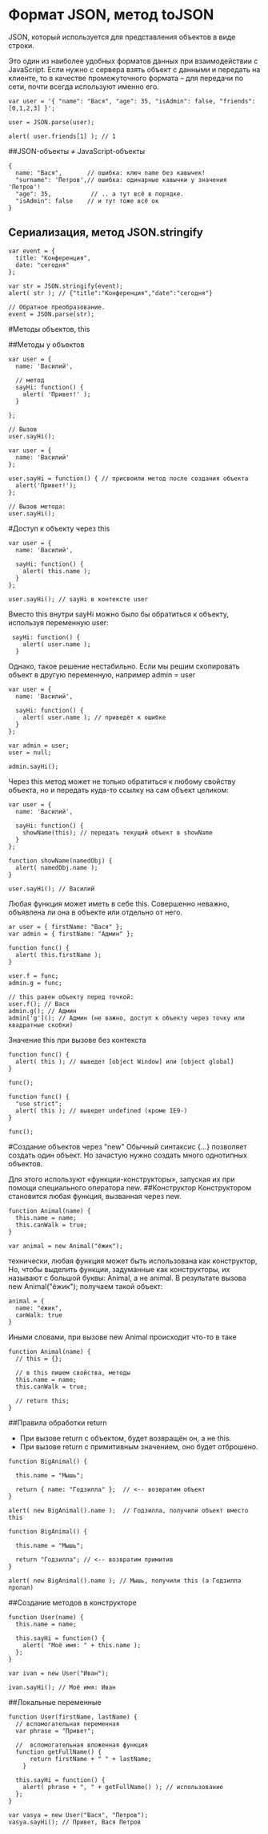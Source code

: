# Формат JSON, метод toJSON
JSON, который используется для представления объектов в виде строки.

Это один из наиболее удобных форматов данных при взаимодействии с JavaScript. Если нужно с сервера взять объект с данными и передать на клиенте, то в качестве промежуточного формата – для передачи по сети, почти всегда используют именно его.
```
var user = '{ "name": "Вася", "age": 35, "isAdmin": false, "friends": [0,1,2,3] }';

user = JSON.parse(user);

alert( user.friends[1] ); // 1
```
##JSON-объекты ≠ JavaScript-объекты
```
{
  name: "Вася",       // ошибка: ключ name без кавычек!
  "surname": 'Петров',// ошибка: одинарные кавычки у значения 'Петров'!
  "age": 35,           // .. а тут всё в порядке.
  "isAdmin": false    // и тут тоже всё ок
}
```

## Сериализация, метод JSON.stringify
```
var event = {
  title: "Конференция",
  date: "сегодня"
};

var str = JSON.stringify(event);
alert( str ); // {"title":"Конференция","date":"сегодня"}

// Обратное преобразование.
event = JSON.parse(str);
```

#Методы объектов, this

##Методы у объектов
```
var user = {
  name: 'Василий',

  // метод
  sayHi: function() {
    alert( 'Привет!' );
  }

};

// Вызов
user.sayHi();
```
```
var user = {
  name: 'Василий'
};

user.sayHi = function() { // присвоили метод после создания объекта
  alert('Привет!');
};

// Вызов метода:
user.sayHi();
```
#Доступ к объекту через this
```
var user = {
  name: 'Василий',

  sayHi: function() {
    alert( this.name );
  }
};

user.sayHi(); // sayHi в контексте user
```
Вместо this внутри sayHi можно было бы обратиться к объекту, используя переменную user:
```
 sayHi: function() {
    alert( user.name );
  }
```
Однако, такое решение нестабильно. Если мы решим скопировать объект в другую переменную, например admin = user
```
var user = {
  name: 'Василий',

  sayHi: function() {
    alert( user.name ); // приведёт к ошибке
  }
};

var admin = user;
user = null;

admin.sayHi(); 
```
Через this метод может не только обратиться к любому свойству объекта, но и передать куда-то ссылку на сам объект целиком:
```
var user = {
  name: 'Василий',

  sayHi: function() {
    showName(this); // передать текущий объект в showName
  }
};

function showName(namedObj) {
  alert( namedObj.name );
}

user.sayHi(); // Василий
```
Любая функция может иметь в себе this. Совершенно неважно, объявлена ли она в объекте или отдельно от него.
```
ar user = { firstName: "Вася" };
var admin = { firstName: "Админ" };

function func() {
  alert( this.firstName );
}

user.f = func;
admin.g = func;

// this равен объекту перед точкой:
user.f(); // Вася
admin.g(); // Админ
admin['g'](); // Админ (не важно, доступ к объекту через точку или квадратные скобки)
```
Значение this при вызове без контекста
```
function func() {
  alert( this ); // выведет [object Window] или [object global]
}

func();

function func() {
  "use strict";
  alert( this ); // выведет undefined (кроме IE9-)
}

func();

```
#Создание объектов через "new"
Обычный синтаксис {...} позволяет создать один объект. Но зачастую нужно создать много однотипных объектов.

Для этого используют «функции-конструкторы», запуская их при помощи специального оператора new.
##Конструктор
Конструктором становится любая функция, вызванная через new.
```
function Animal(name) {
  this.name = name;
  this.canWalk = true;
}

var animal = new Animal("ёжик");
```
технически, любая функция может быть использована как конструктор,
Но, чтобы выделить функции, задуманные как конструкторы, их называют с большой буквы: Animal, а не animal.
В результате вызова new Animal("ёжик"); получаем такой объект:
```
animal = {
  name: "ёжик",
  canWalk: true
}
```
Иными словами, при вызове new Animal происходит что-то в такe
```
function Animal(name) {
  // this = {};

  // в this пишем свойства, методы
  this.name = name;
  this.canWalk = true;

  // return this;
}
```
##Правила обработки return
- При вызове return с объектом, будет возвращён он, а не this.
- При вызове return с примитивным значением, оно будет отброшено.
```
function BigAnimal() {

  this.name = "Мышь";

  return { name: "Годзилла" };  // <-- возвратим объект
}

alert( new BigAnimal().name );  // Годзилла, получили объект вместо this
```
```
function BigAnimal() {

  this.name = "Мышь";

  return "Годзилла"; // <-- возвратим примитив
}

alert( new BigAnimal().name ); // Мышь, получили this (а Годзилла пропал)
```
##Создание методов в конструкторе
```
function User(name) {
  this.name = name;

  this.sayHi = function() {
    alert( "Моё имя: " + this.name );
  };
}

var ivan = new User("Иван");

ivan.sayHi(); // Моё имя: Иван

```
##Локальные переменные
```
function User(firstName, lastName) {
  // вспомогательная переменная
  var phrase = "Привет";

  //  вспомогательная вложенная функция
  function getFullName() {
      return firstName + " " + lastName;
    }

  this.sayHi = function() {
    alert( phrase + ", " + getFullName() ); // использование
  };
}

var vasya = new User("Вася", "Петров");
vasya.sayHi(); // Привет, Вася Петров
```
